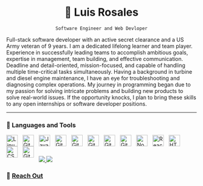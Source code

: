<h1 align="center"> 🚀 Luis Rosales </h1>

<div align="center">
<code text-align: center>Software Engineer and Web Devloper</code>
  </div>


Full-stack software developer with an active secret clearance and a US Army veteran of 9 years. I am a dedicated lifelong learner and team player. Experience in successfully leading teams to accomplish ambitious goals, expertise in management, team building, and effective communication. Deadline and detail-oriented, mission-focused, and capable of handling multiple time-critical tasks simultaneously. Having a background in turbine and diesel engine maintenance, I have an eye for troubleshooting and diagnosing complex operations. My journey in programming began due to my passion for solving intricate problems and building new products to solve real-world issues. If the opportunity knocks, I plan to bring these skills to any open internships or software developer positions.

---

### 🔧 Languages and Tools


<img align="left" alt="Linux" width="30px" style="padding-right:10px;" src="https://cdn.jsdelivr.net/gh/devicons/devicon/icons/linux/linux-original.svg" />
<img align="left" alt="GitHub" width="30px" style="padding-right:10px;" src="https://cdn.jsdelivr.net/gh/devicons/devicon/icons/java/java-original.svg" />
<img align="left" alt="JavaScript" width="30px" style="padding-right:10px;" src="https://cdn.jsdelivr.net/gh/devicons/devicon/icons/javascript/javascript-plain.svg" />
<img align="left" alt="GitHub" width="30px" style="padding-right:10px;" src="https://cdn.jsdelivr.net/gh/devicons/devicon/icons/python/python-original.svg" />
<img align="left" alt="GitHub" width="30px" style="padding-right:10px;" src="https://cdn.jsdelivr.net/gh/devicons/devicon/icons/amazonwebservices/amazonwebservices-original-wordmark.svg" />
<img align="left" alt="GitHub" width="30px" style="padding-right:10px;" src="https://cdn.jsdelivr.net/gh/devicons/devicon/icons/postgresql/postgresql-original.svg" />
<img align="left" alt="GitHub" width="30px" style="padding-right:10px;" src="https://cdn.jsdelivr.net/gh/devicons/devicon/icons/mysql/mysql-original.svg" />
<img align="left" alt="Git" width="30px" style="padding-right:10px;" src="https://cdn.jsdelivr.net/gh/devicons/devicon/icons/git/git-original.svg" />
<img align="left" alt="NodeJS" width="30px" style="padding-right:10px;" src="https://cdn.jsdelivr.net/gh/devicons/devicon/icons/nodejs/nodejs-original.svg" />
<img align="left" alt="React" width="30px" style="padding-right:10px;" src="https://cdn.jsdelivr.net/gh/devicons/devicon/icons/react/react-original.svg" />
<img align="left" alt="HTML" width="30px" style="padding-right:10px;" src="https://cdn.jsdelivr.net/gh/devicons/devicon/icons/html5/html5-plain.svg" />
<img align="left" alt="CSS" width="30px" style="padding-right:10px;" src="https://cdn.jsdelivr.net/gh/devicons/devicon/icons/css3/css3-plain.svg" />
<img align="left" alt="GitHub" width="30px" style="padding-right:10px;" src="https://cdn.jsdelivr.net/gh/devicons/devicon/icons/github/github-original.svg" />
<br/>

#

<a href="https://github.com/RosalesJr/github-readme-stats">
  <img align="left-center" src="https://github-readme-stats-nine-amber-62.vercel.app//api?username=RosalesJr&show_icons=true&theme=dark" />
</a>
<a href="https://github.com/RosalesJr/top-langs">
  <img align="right-center" src="https://github-readme-stats-nine-amber-62.vercel.app/api/top-langs/?username=RosalesJr&layout=compact&show_icons=true&theme=dark&langs_count=10)](https://https://github-readme-stats-nine-amber-62.vercel.app/" />
</a>

### 💬 [Reach Out](https://theluisrosales.com/)


<!--
**RosalesJr/RosalesJr** is a ✨ _special_ ✨ repository because its `README.md` (this file) appears on your GitHub profile.

![GitHub stats](https://github-readme-stats-git-master-rosalesjrs-projects.vercel.app//api?username=RosalesJr&show_icons=true&theme=dark)
[![Top Langs](https://github-readme-stats-git-master-rosalesjrs-projects.vercel.app/api/top-langs/?username=RosalesJr&layout=compact&show_icons=true&theme=dark&langs_count=10)](https://github-readme-stats-git-master-rosalesjrs-projects.vercel.app)
Here are some ideas to get you started:

- 🔭 I’m currently working on ...
- 🌱 I’m currently learning ...
- 👯 I’m looking to collaborate on ...
- 🤔 I’m looking for help with ...
- 💬 Ask me about ...
- 📫 How to reach me: ...
- 😄 Pronouns: ...
- ⚡ Fun fact: ...
- 
-->
